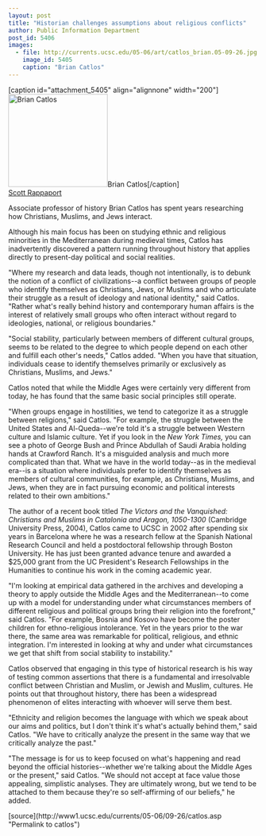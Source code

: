 ```yaml
---
layout: post
title: "Historian challenges assumptions about religious conflicts"
author: Public Information Department
post_id: 5406
images:
  - file: http://currents.ucsc.edu/05-06/art/catlos_brian.05-09-26.jpg
    image_id: 5405
    caption: "Brian Catlos"
---
```


[caption id="attachment_5405" align="alignnone" width="200"]<a href="http://localhost/mysite/wp-content/uploads/2005/09/catlos_brian.05-09-26.jpg"><img class="size-full wp-image-5405" src="http://localhost/mysite/wp-content/uploads/2005/09/catlos_brian.05-09-26.jpg" alt="Brian Catlos" width="200" height="187" /></a>Brian Catlos[/caption]
<a name="content" id="content"></a><br>
<a href="mailto:srapp@ucsc.edu">Scott Rappaport</a>
<p>
  Associate professor of history Brian Catlos has spent years researching how Christians, Muslims, and Jews interact.
</p>
<p>
  Although his main focus has been on studying ethnic and religious minorities in the Mediterranean during medieval times, Catlos has inadvertently discovered a pattern running throughout history that applies directly to present-day political and social realities.
</p>
<p>
  "Where my research and data leads, though not intentionally, is to debunk the notion of a conflict of civilizations--a conflict between groups of people who identify themselves as Christians, Jews, or Muslims and who articulate their struggle as a result of ideology and national identity," said Catlos. "Rather what's really behind history and contemporary human affairs is the interest of relatively small groups who often interact without regard to ideologies, national, or religious boundaries."
</p>
<p>
  "Social stability, particularly between members of different cultural groups, seems to be related to the degree to which people depend on each other and fulfill each other's needs," Catlos added. "When you have that situation, individuals cease to identify themselves primarily or exclusively as Christians, Muslims, and Jews."
</p>
<p>
  Catlos noted that while the Middle Ages were certainly very different from today, he has found that the same basic social principles still operate.
</p>
<p>
  "When groups engage in hostilities, we tend to categorize it as a struggle between religions," said Catlos. "For example, the struggle between the United States and Al-Queda--we're told it's a struggle between Western culture and Islamic culture. Yet if you look in the <i>New York Times,</i> you can see a photo of George Bush and Prince Abdullah of Saudi Arabia holding hands at Crawford Ranch. It's a misguided analysis and much more complicated than that. What we have in the world today--as in the medieval era--is a situation where individuals prefer to identify themselves as members of cultural communities, for example, as Christians, Muslims, and Jews, when they are in fact pursuing economic and political interests related to their own ambitions."
</p>
<p>
  The author of a recent book titled <i>The Victors and the Vanquished: Christians and Muslims in Catalonia and Aragon, 1050-1300</i> (Cambridge University Press, 2004), Catlos came to UCSC in 2002 after spending six years in Barcelona where he was a research fellow at the Spanish National Research Council and held a postdoctoral fellowship through Boston University. He has just been granted advance tenure and awarded a $25,000 grant from the UC President's Research Fellowships in the Humanities to continue his work in the coming academic year.
</p>
<p>
  "I'm looking at empirical data gathered in the archives and developing a theory to apply outside the Middle Ages and the Mediterranean--to come up with a model for understanding under what circumstances members of different religious and political groups bring their religion into the forefront," said Catlos. "For example, Bosnia and Kosovo have become the poster children for ethno-religious intolerance. Yet in the years prior to the war there, the same area was remarkable for political, religious, and ethnic integration. I'm interested in looking at why and under what circumstances we get that shift from social stability to instability."
</p>
<p>
  Catlos observed that engaging in this type of historical research is his way of testing common assertions that there is a fundamental and irresolvable conflict between Christian and Muslim, or Jewish and Muslim, cultures. He points out that throughout history, there has been a widespread phenomenon of elites interacting with whoever will serve them best.
</p>
<p>
  "Ethnicity and religion becomes the language with which we speak about our aims and politics, but I don't think it's what's actually behind them," said Catlos. "We have to critically analyze the present in the same way that we critically analyze the past."
</p>
<p>
  "The message is for us to keep focused on what's happening and read beyond the official histories--whether we're talking about the Middle Ages or the present," said Catlos. "We should not accept at face value those appealing, simplistic analyses. They are ultimately wrong, but we tend to be attached to them because they're so self-affirming of our beliefs," he added.
</p>
<form>
  <input name="t1" size="-1" type="hidden">
</form>




</p>
[source](http://www1.ucsc.edu/currents/05-06/09-26/catlos.asp "Permalink to catlos")
